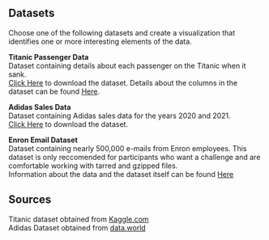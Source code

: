 
## Datasets
Choose one of the following datasets and create a visualization that identifies one or more interesting elements of the data.   

**Titanic Passenger Data**  
Dataset containing details about each passenger on the Titanic when it sank.  
[Click Here](https://downgit.github.io/#/home?url=https://github.com/BrockDSL/Data-Viz-Contest/raw/main/TitanicPassengerData-Kaggle.csv) to download the dataset.  Details about the columns in the dataset can be found [Here](https://github.com/BrockDSL/Data-Viz-Contest/blob/main/TitanicColumnDetails.png).

**Adidas Sales Data**  
Dataset containing Adidas sales data for the years 2020 and 2021.  
[Click Here](https://downgit.github.io/#/home?url=https://github.com/BrockDSL/Data-Viz-Contest/raw/main/Adidas%20US%20Sales%20Datasets.csv) to download the dataset.

**Enron Email Dataset**  
Dataset containing nearly 500,000 e-mails from Enron employees.  This dataset is only reccomended for participants who want a challenge and are comfortable working with tarred and gzipped files.  
Information about the data and the dataset itself can be found [Here](https://www.cs.cmu.edu/~./enron/)


## Sources
Titanic dataset obtained from [Kaggle.com](Kaggle.com)  
Adidas Dataset obtained from [data.world](data.world)  
